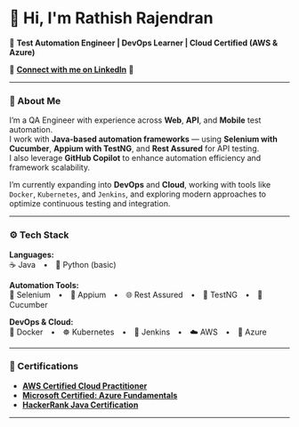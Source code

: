 # 👋 Hi, I'm Rathish Rajendran  

🎯 **Test Automation Engineer | DevOps Learner | Cloud Certified (AWS & Azure)**  

🔗 **[Connect with me on LinkedIn](https://www.linkedin.com/in/your-linkedin-username)** 🔹

---

### 🧠 About Me  

I’m a QA Engineer with experience across **Web**, **API**, and **Mobile** test automation.  
I work with **Java-based automation frameworks** — using **Selenium with Cucumber**, **Appium with TestNG**, and **Rest Assured** for API testing.  
I also leverage **GitHub Copilot** to enhance automation efficiency and framework scalability.  

I’m currently expanding into **DevOps** and **Cloud**, working with tools like  
`Docker`, `Kubernetes`, and `Jenkins`, and exploring modern approaches to optimize continuous testing and integration.

---

### ⚙️ Tech Stack  

**Languages:**  
☕ Java • 🐍 Python (basic)

**Automation Tools:**  
🧪 Selenium • 📱 Appium • 🌐 Rest Assured • 🧩 TestNG • 🍃 Cucumber  

**DevOps & Cloud:**  
🐳 Docker • ☸️ Kubernetes • 🔧 Jenkins • ☁️ AWS • 🔹 Azure  

---

### 🏅 Certifications  

- **[AWS Certified Cloud Practitioner](https://www.credly.com/badges/81682679-c5dc-40ba-97b0-24c92bb3f27e/linked_in_profile)**
- **[Microsoft Certified: Azure Fundamentals](https://learn.microsoft.com/en-us/users/rathishr-9654/credentials/b97dfa0b8aa86203?ref=https%3A%2F%2Fwww.linkedin.com%2F)**  
- **[HackerRank Java Certification](https://www.hackerrank.com/certificates/b7b308969fdf)**  

---

